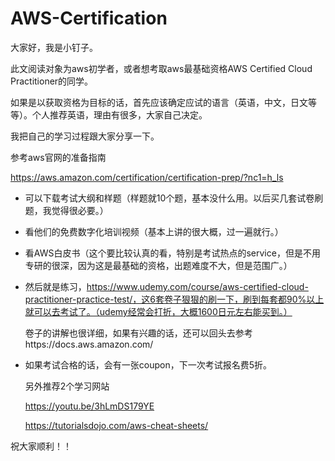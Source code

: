 # AWS-Certification

大家好，我是小钉子。

此文阅读对象为aws初学者，或者想考取aws最基础资格AWS Certified Cloud Practitioner的同学。

如果是以获取资格为目标的话，首先应该确定应试的语言（英语，中文，日文等等）。个人推荐英语，理由有很多，大家自己决定。

我把自己的学习过程跟大家分享一下。

参考aws官网的准备指南

https://aws.amazon.com/certification/certification-prep/?nc1=h_ls

- 可以下载考试大纲和样题（样题就10个题，基本没什么用。以后买几套试卷刷题，我觉得很必要。）

- 看他们的免费数字化培训视频（基本上讲的很大概，过一遍就行。）

- 看AWS白皮书（这个要比较认真的看，特别是考试热点的service，但是不用专研的很深，因为这是最基础的资格，出题难度不大，但是范围广。）

- 然后就是练习，https://www.udemy.com/course/aws-certified-cloud-practitioner-practice-test/，这6套卷子狠狠的刷一下，刷到每套都90%以上就可以去考试了。（udemy经常会打折，大概1600日元左右能买到。）

  卷子的讲解也很详细，如果有兴趣的话，还可以回头去参考https://docs.aws.amazon.com/

- 如果考试合格的话，会有一张coupon，下一次考试报名费5折。

  另外推荐2个学习网站

  https://youtu.be/3hLmDS179YE

  https://tutorialsdojo.com/aws-cheat-sheets/

  

祝大家顺利！！

